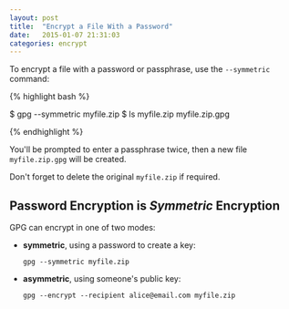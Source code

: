 ```yaml
---
layout: post
title:  "Encrypt a File With a Password"
date:   2015-01-07 21:31:03
categories: encrypt
---
```


To encrypt a file with a password or passphrase, use the `--symmetric` command:

{% highlight bash %}

$ gpg --symmetric myfile.zip
$ ls
myfile.zip
myfile.zip.gpg

{% endhighlight %}

You'll be prompted to enter a passphrase twice, then a new file
`myfile.zip.gpg` will be created.

Don't forget to delete the original `myfile.zip` if required.

## Password Encryption is *Symmetric* Encryption

GPG can encrypt in one of two modes:

  - **symmetric**, using a password to create a key:

    `gpg --symmetric myfile.zip`

  - **asymmetric**, using someone's public key:

    `gpg --encrypt --recipient alice@email.com myfile.zip`
